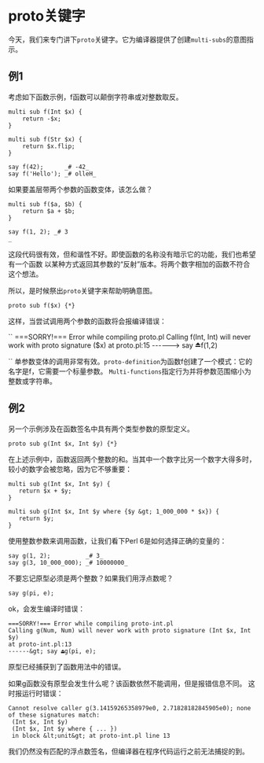 
# proto关键字

今天，我们来专门讲下`proto`关键字。它为编译器提供了创建`multi-subs`的意图指示。

## 例1

考虑如下函数示例，f函数可以颠倒字符串或对整数取反。

```
multi sub f(Int $x) {
    return -$x;
}

multi sub f(Str $x) {
    return $x.flip;
}

say f(42);      _# -42_
say f('Hello'); _# olleH_

```
如果要盖层带两个参数的函数变体，该怎么做？

```
multi sub f($a, $b) {
    return $a + $b;
}

say f(1, 2); _# 3
_

```

这段代码很有效，但和谐性不好。即使函数的名称没有暗示它的功能，我们也希望有一个函数
以某种方式返回其参数的“反射”版本。将两个数字相加的函数不符合这个想法。

所以，是时候祭出`proto`关键字来帮助明确意图。

`proto sub f($x) {*}`

这样，当尝试调用两个参数的函数将会报编译错误：

``
===SORRY!=== Error while compiling proto.pl
Calling f(Int, Int) will never work with proto signature ($x)
at proto.pl:15
------&gt; say ⏏f(1,2)

``
单参数变体的调用非常有效。`proto-definition`为函数f创建了一个模式：它的名字是f，它需要一个标量参数。
`Multi-functions`指定行为并将参数范围缩小为整数或字符串。

## 例2

另一个示例涉及在函数签名中具有两个类型参数的原型定义。

`proto sub g(Int $x, Int $y) {*}`

在上述示例中，函数返回两个整数的和。当其中一个数字比另一个数字大得多时，较小的数字会被忽略，因为它不够重要：

```
multi sub g(Int $x, Int $y) {
   return $x + $y;
}

multi sub g(Int $x, Int $y where {$y &gt; 1_000_000 * $x}) {
   return $y;
}
```

使用整数参数来调用函数，让我们看下Perl 6是如何选择正确的变量的：

```
say g(1, 2);          _# 3_
say g(3, 10_000_000); _# 10000000_
```
不要忘记原型必须是两个整数？如果我们用浮点数呢？

    say g(pi, e);

ok，会发生编译时错误：

```
===SORRY!=== Error while compiling proto-int.pl
Calling g(Num, Num) will never work with proto signature (Int $x, Int $y)
at proto-int.pl:13
------&gt; say ⏏g(pi, e);
```
原型已经捕获到了函数用法中的错误。

如果g函数没有原型会发生什么呢？该函数依然不能调用，但是报错信息不同。
这时报运行时错误：

```
Cannot resolve caller g(3.14159265358979e0, 2.71828182845905e0); none of these signatures match:
 (Int $x, Int $y)
 (Int $x, Int $y where { ... })
 in block &lt;unit&gt; at proto-int.pl line 13
```

我们仍然没有匹配的浮点数签名，但编译器在程序代码运行之前无法捕捉的到。




